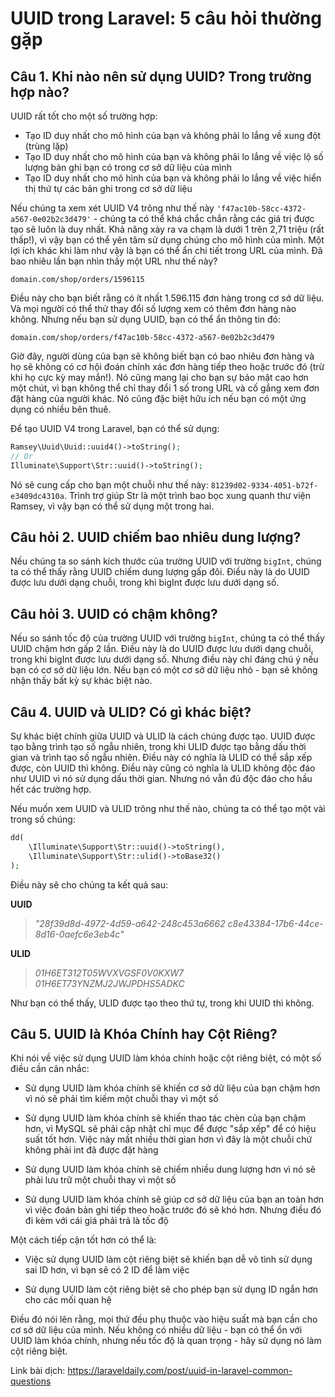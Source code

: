 # UUID trong Laravel: 5 câu hỏi thường gặp

## Câu 1. Khi nào nên sử dụng UUID? Trong trường hợp nào?
UUID rất tốt cho một số trường hợp:
- Tạo ID duy nhất cho mô hình của bạn và không phải lo lắng về xung đột (trùng lặp)
- Tạo ID duy nhất cho mô hình của bạn và không phải lo lắng về việc lộ số lượng bản ghi bạn có trong cơ sở dữ liệu của mình
- Tạo ID duy nhất cho mô hình của bạn và không phải lo lắng về việc hiển thị thứ tự các bản ghi trong cơ sở dữ liệu

Nếu chúng ta xem xét UUID V4 trông như thế này `'f47ac10b-58cc-4372-a567-0e02b2c3d479'` - chúng ta có thể khá chắc chắn rằng các giá trị được tạo sẽ luôn là duy nhất. Khả năng xảy ra va chạm là dưới 1 trên 2,71 triệu (rất thấp!), vì vậy bạn có thể yên tâm sử dụng chúng cho mô hình của mình. Một lợi ích khác khi làm như vậy là bạn có thể ẩn chi tiết trong URL của mình. Đã bao nhiêu lần bạn nhìn thấy một URL như thế này?

`domain.com/shop/orders/1596115`

Điều này cho bạn biết rằng có ít nhất 1.596.115 đơn hàng trong cơ sở dữ liệu. Và mọi người có thể thử thay đổi số lượng xem có thêm đơn hàng nào không. Nhưng nếu bạn sử dụng UUID, bạn có thể ẩn thông tin đó:

`domain.com/shop/orders/f47ac10b-58cc-4372-a567-0e02b2c3d479`

Giờ đây, người dùng của bạn sẽ không biết bạn có bao nhiêu đơn hàng và họ sẽ không có cơ hội đoán chính xác đơn hàng tiếp theo hoặc trước đó (trừ khi họ cực kỳ may mắn!). Nó cũng mang lại cho bạn sự bảo mật cao hơn một chút, vì bạn không thể chỉ thay đổi 1 số trong URL và cố gắng xem đơn đặt hàng của người khác. Nó cũng đặc biệt hữu ích nếu bạn có một ứng dụng có nhiều bên thuê.

Để tạo UUID V4 trong Laravel, bạn có thể sử dụng:


```php
Ramsey\Uuid\Uuid::uuid4()->toString();
// Or
Illuminate\Support\Str::uuid()->toString();
```

Nó sẽ cung cấp cho bạn một chuỗi như thế này: `81239d02-9334-4051-b72f-e3409dc4310a`. Trình trợ giúp Str là một trình bao bọc xung quanh thư viện Ramsey, vì vậy bạn có thể sử dụng một trong hai.

## Câu hỏi 2. UUID chiếm bao nhiêu dung lượng?

Nếu chúng ta so sánh kích thước của trường UUID với trường `bigInt`, chúng ta có thể thấy rằng UUID chiếm dung lượng gấp đôi. Điều này là do UUID được lưu dưới dạng chuỗi, trong khi bigInt được lưu dưới dạng số.

## Câu hỏi 3. UUID có chậm không?

Nếu so sánh tốc độ của trường UUID với trường `bigInt`, chúng ta có thể thấy UUID chậm hơn gấp 2 lần. Điều này là do UUID được lưu dưới dạng chuỗi, trong khi bigInt được lưu dưới dạng số. Nhưng điều này chỉ đáng chú ý nếu bạn có cơ sở dữ liệu lớn. Nếu bạn có một cơ sở dữ liệu nhỏ - bạn sẽ không nhận thấy bất kỳ sự khác biệt nào.

## Câu 4. UUID và ULID? Có gì khác biệt?

Sự khác biệt chính giữa UUID và ULID là cách chúng được tạo. UUID được tạo bằng trình tạo số ngẫu nhiên, trong khi ULID được tạo bằng dấu thời gian và trình tạo số ngẫu nhiên. Điều này có nghĩa là ULID có thể sắp xếp được, còn UUID thì không. Điều này cũng có nghĩa là ULID không độc đáo như UUID vì nó sử dụng dấu thời gian. Nhưng nó vẫn đủ độc đáo cho hầu hết các trường hợp.

Nếu muốn xem UUID và ULID trông như thế nào, chúng ta có thể tạo một vài trong số chúng:

```php
dd(
    \Illuminate\Support\Str::uuid()->toString(),
    \Illuminate\Support\Str::ulid()->toBase32()
);
```
Điều này sẽ cho chúng ta kết quả sau:

**UUID**

> *"28f39d8d-4972-4d59-a642-248c453a6662 c8e43384-17b6-44ce-8d16-0aefc6e3eb4c"*

**ULID**
> *01H6ET312T05WVXVGSF0V0KXW7 01H6ET73YNZMJ2JWJPDHS5ADKC*

Như bạn có thể thấy, ULID được tạo theo thứ tự, trong khi UUID thì không.

## Câu 5. UUID là Khóa Chính hay Cột Riêng?

Khi nói về việc sử dụng UUID làm khóa chính hoặc cột riêng biệt, có một số điều cần cân nhắc:

- Sử dụng UUID làm khóa chính sẽ khiến cơ sở dữ liệu của bạn chậm hơn vì nó sẽ phải tìm kiếm một chuỗi thay vì một số

- Sử dụng UUID làm khóa chính sẽ khiến thao tác chèn của bạn chậm hơn, vì MySQL sẽ phải cập nhật chỉ mục để được "sắp xếp" để có hiệu suất tốt hơn. Việc này mất nhiều thời gian hơn vì đây là một chuỗi chứ không phải int đã được đặt hàng

- Sử dụng UUID làm khóa chính sẽ chiếm nhiều dung lượng hơn vì nó sẽ phải lưu trữ một chuỗi thay vì một số

- Sử dụng UUID làm khóa chính sẽ giúp cơ sở dữ liệu của bạn an toàn hơn vì việc đoán bản ghi tiếp theo hoặc trước đó sẽ khó hơn. Nhưng điều đó đi kèm với cái giá phải trả là tốc độ

Một cách tiếp cận tốt hơn có thể là:

- Việc sử dụng UUID làm cột riêng biệt sẽ khiến bạn dễ vô tình sử dụng sai ID hơn, vì bạn sẽ có 2 ID để làm việc

- Sử dụng UUID làm cột riêng biệt sẽ cho phép bạn sử dụng ID ngắn hơn cho các mối quan hệ

Điều đó nói lên rằng, mọi thứ đều phụ thuộc vào hiệu suất mà bạn cần cho cơ sở dữ liệu của mình. Nếu không có nhiều dữ liệu - bạn có thể ổn với UUID làm khóa chính, nhưng nếu tốc độ là quan trọng - hãy sử dụng nó làm cột riêng biệt.

Link bài dịch: https://laraveldaily.com/post/uuid-in-laravel-common-questions 
